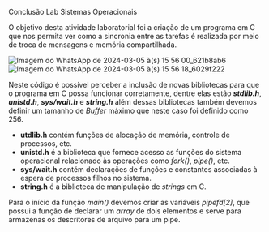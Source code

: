 Conclusão Lab Sistemas Operacionais

O objetivo desta atividade laboratorial foi a criação de um programa em C que nos permita ver como a sincronia entre as tarefas é realizada por meio de troca de mensagens e memória compartilhada.

![Imagem do WhatsApp de 2024-03-05 à(s) 15 56 00_621b8ab6](https://github.com/OtavioBruzadin/LabsSistemasOperacionais/assets/89026599/856065c7-f4d3-4343-8a69-c532c9b817e6)
![Imagem do WhatsApp de 2024-03-05 à(s) 15 56 18_6029f222](https://github.com/OtavioBruzadin/LabsSistemasOperacionais/assets/89026599/b62a0580-a92d-4d1f-ad5e-28e247bba647)

Neste código é possível perceber a inclusão de novas bibliotecas para que o programa em C possa funcionar corretamente, dentre elas estão ***stdlib.h***, ***unistd.h***, ***sys/wait.h*** e ***string.h*** além dessas bibliotecas também devemos definir um tamanho de *Buffer* máximo que neste caso foi definido como 256.

- **utdlib.h** contém funções de alocação de memória, controle de processos, etc.
- **unistd.h** é a biblioteca que fornece acesso as funções do sistema operacional relacionado às operações como *fork()*, *pipe()*, etc.
- **sys/wait.h** contém declarações de funções e constantes associadas à espera de processos filhos no sistema.
- **string.h** é a biblioteca de manipulação de *strings* em C.

Para o início da função *main()* devemos criar as variáveis *pipefd[2]*, que possui a função de declarar um *array* de dois elementos e serve para armazenas os descritores de arquivo para um pipe.
